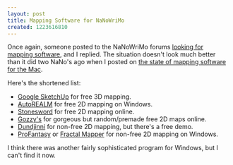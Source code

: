 ```yaml
---
layout: post
title: Mapping Software for NaNoWriMo
created: 1223616810
---
```

Once again, someone posted to the NaNoWriMo forums [looking for mapping software](http://www.nanowrimo.org/eng/node/3020623), and I replied.  The situation doesn't look much better than it did two NaNo's ago when I posted on [the state of mapping software for the Mac](http://www.mcdemarco.net/node/284).

Here's the shortened list:

* [Google SketchUp](http://sketchup.google.com/) for free 3D mapping.
* [AutoREALM](http://sourceforge.net/projects/autorealm/) for free 2D mapping on Windows.
* [Stonesword](http://www.stonesword.com/) for free 2D mapping online.
* [Gozzy's](http://www.gozzys.com/) for gorgeous but random/premade free 2D maps online.
* [Dundjinni](http://www.dundjinni.com/info/demo.htm) for non-free 2D mapping, but there's a free demo.
* [ProFantasy](http://www.profantasy.com/) or [Fractal Mapper](http://www.nbos.com/products/mapper/mapper.htm) for non-free 2D mapping on Windows.

I think there was another fairly sophisticated program for Windows, but I can't find it now.

